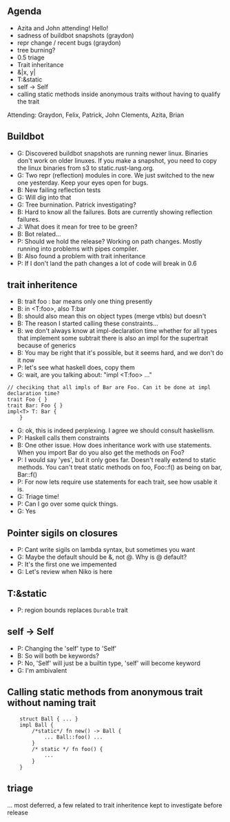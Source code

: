 ## Agenda
 - Azita and John attending! Hello!
 - sadness of buildbot snapshots (graydon)
 - repr change / recent bugs (graydon)
 - tree burning?
 - 0.5 triage
 - Trait inheritance
 - &|x, y|
 - T:&static
 - self → Self
 - calling static methods inside anonymous traits without having to qualify the trait

Attending: Graydon, Felix, Patrick, John Clements, Azita, Brian

## Buildbot

- G: Discovered buildbot snapshots are running newer linux. Binaries don't work on older linuxes. If you make a snapshot, you need to copy the linux binaries from s3 to static.rust-lang.org.
- G: Two repr (reflection) modules in core. We just switched to the new one yesterday. Keep your eyes open for bugs.
- B: New failing reflection tests
- G: Will dig into that
- G: Tree burnination. Patrick investigating?
- B: Hard to know all the failures. Bots are currently showing reflection failures.
- J: What does it mean for tree to be green?
- B: Bot related...
- P: Should we hold the release? Working on path changes. Mostly running into problems with pipes compiler.
- B: Also found a problem with trait inheritance
- P: If I don't land the path changes a lot of code will break in 0.6

## trait inheritence

- B: trait foo : bar means only one thing presently
- B: in <T:foo>, also T:bar
- B: should also mean this on object types (merge vtbls) but doesn't
- B: The reason I started calling these constraints...
- B: we don't always know at impl-declaration time whether for all types that implement some subtrait there is also an impl for the supertrait because of generics
- B: You may be right that it's possible, but it seems hard, and we don't do it now
- P: let's see what haskell does, copy them
- G: wait, are you talking about: "impl <T:foo> ..."

```
// checiking that all impls of Bar are Foo. Can it be done at impl declaration time?
trait Foo { }
trait Bar: Foo { }
impl<T> T: Bar {
    }
```

- G: ok, this is indeed perplexing. I agree we should consult haskellism.
- P: Haskell calls them constraints
- B: One other issue. How does inheritance work with use statements. When you import Bar do you also get the methods on Foo?
- P: I would say 'yes', but it only goes far. Doesn't really extend to static methods. You can't treat static methods on foo, Foo::f() as being on bar, Bar::f()
- P: For now lets require use statements for each trait, see how usable it is.
- G: Triage time!
- P: Can I go over some quick things.
- G: Yes

## Pointer sigils on closures

- P: Cant write sigils on lambda syntax, but sometimes you want
- G: Maybe the default should be &, not @. Why is @ default?
- P: It's the first one we impemented
- G: Let's review when Niko is here

## T:&static

- P: region bounds replaces `Durable` trait

<general agreement>

## self -> Self
- P: Changing the 'self' type to 'Self'
- B: So will both be keywords?
- P: No, 'Self' will just be a builtin type, 'self' will become keyword
- G: I'm ambivalent

<shrugs and agreement>

## Calling static methods from anonymous trait without naming trait

```
    struct Ball { ... }
    impl Ball {
        /*static*/ fn new() -> Ball {
            ... Ball::foo() ...
        }
        /* static */ fn foo() {
            ...
        }
    }
```

## triage

... most deferred, a few related to trait inheritence kept to investigate before release
